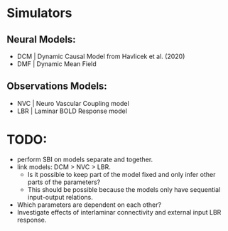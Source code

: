 # Simulators

## Neural Models:
* DCM | Dynamic Causal Model from Havlicek et al. (2020)
* DMF | Dynamic Mean Field
## Observations Models:
* NVC | Neuro Vascular Coupling model
* LBR | Laminar BOLD Response model

# TODO: 
* perform SBI on models separate and together.
* link models: DCM > NVC > LBR.
    * Is it possible to keep part of the model fixed and only infer other parts of the parameters?
    * This should be possible because the models only have sequential input-output relations.
* Which parameters are dependent on each other?
* Investigate effects of interlaminar connectivity and external input LBR response.